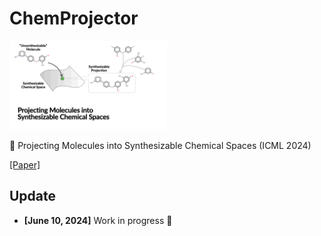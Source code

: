 # ChemProjector

<img src="./assets/animate.gif" alt="cover" style="width:50%;" />

:dart: Projecting Molecules into Synthesizable Chemical Spaces (ICML 2024)

[[Paper]](https://arxiv.org/abs/2406.04628)

## Update

- **[June 10, 2024]** Work in progress :construction:

